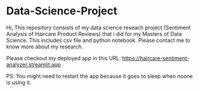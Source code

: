 ﻿# Data-Science-Project
Hi, This repository consists of my data science reseach project (Sentiment Analysis of Haircare Product Reviews) that i did for my Masters of Data Science.
This includes csv file and python notebook.
Please contact me to know more about my research.

Please checkout my deployed app in this URL: https://haircare-sentiment-analyzer.streamlit.app

PS: You might need to restart the app because it goes to sleep when noone is using it.

